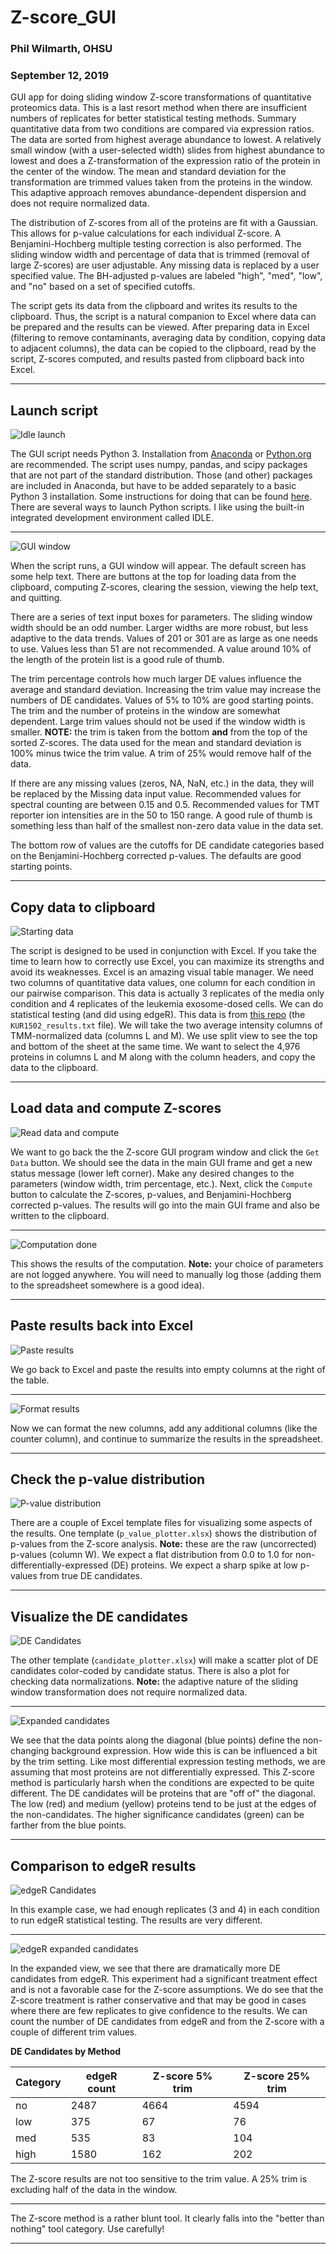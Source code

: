 # Z-score_GUI

### Phil Wilmarth, OHSU
### September 12, 2019

GUI app for doing sliding window Z-score transformations of quantitative proteomics data. This is a last resort method when there are insufficient numbers of replicates for better statistical testing methods. Summary quantitative data from two conditions are compared via expression ratios. The data are sorted from highest average abundance to lowest. A relatively small window (with a user-selected width) slides from highest abundance to lowest and does a Z-transformation of the expression ratio of the protein in the center of the window. The mean and standard deviation for the transformation are trimmed values taken from the proteins in the window. This adaptive approach removes abundance-dependent dispersion and does not require normalized data.

The distribution of Z-scores from all of the proteins are fit with a Gaussian. This allows for p-value calculations for each individual Z-score. A Benjamini-Hochberg multiple testing correction is also performed. The sliding window width and percentage of data that is trimmed (removal of large Z-scores) are user adjustable. Any missing data is replaced by a user specified value. The BH-adjusted p-values are labeled "high", "med", "low", and "no" based on a set of specified cutoffs.

The script gets its data from the clipboard and writes its results to the clipboard. Thus, the script is a natural companion to Excel where data can be prepared and the results can be viewed. After preparing data in Excel (filtering to remove contaminants, averaging data by condition, copying data to adjacent columns), the data can be copied to the clipboard, read by the script, Z-scores computed, and results pasted from clipboard back into Excel.  

---

## Launch script

![Idle launch](images/Idle_launch.png)

The GUI script needs Python 3. Installation from [Anaconda](https://www.anaconda.com/distribution/) or [Python.org](https://www.python.org/downloads/) are recommended. The script uses numpy, pandas, and scipy packages that are not part of the standard distribution. Those (and other) packages are included in Anaconda, but have to be added separately to a basic Python 3 installation. Some instructions for doing that can be found [here](https://scipy.org/install.html). There are several ways to launch Python scripts. I like using the built-in integrated development environment called IDLE.

----

![GUI window](images/GUI_startup.png)

When the script runs, a GUI window will appear. The default screen has some help text. There are buttons at the top for loading data from the clipboard, computing Z-scores, clearing the session, viewing the help text, and quitting.

There are a series of text input boxes for parameters. The sliding window width should be an odd number. Larger widths are more robust, but less adaptive to the data trends. Values of 201 or 301 are as large as one needs to use. Values less than 51 are not recommended. A value around 10% of the length of the protein list is a good rule of thumb.

The trim percentage controls how much larger DE values influence the average and standard deviation. Increasing the trim value may increase the numbers of DE candidates. Values of 5% to 10% are good starting points. The trim and the number of proteins in the window are somewhat dependent. Large trim values should not be used if the window width is smaller. **NOTE:** the trim is taken from the bottom **and** from the top of the sorted Z-scores. The data used for the mean and standard deviation is 100% minus twice the trim value. A trim of 25% would remove half of the data.

If there are any missing values (zeros, NA, NaN, etc.) in the data, they will be replaced by the Missing data input value. Recommended values for spectral counting are between 0.15 and 0.5. Recommended values for TMT reporter ion intensities are in the 50 to 150 range. A good rule of thumb is something less than half of the smallest non-zero data value in the data set.

The bottom row of values are the cutoffs for DE candidate categories based on the Benjamini-Hochberg corrected p-values. The defaults are good starting points.  

---

## Copy data to clipboard

![Starting data](images/starting_data.png)

The script is designed to be used in conjunction with Excel. If you take the time to learn how to correctly use Excel, you can maximize its strengths and avoid its weaknesses. Excel is an amazing visual table manager. We need two columns of quantitative data values, one column for each condition in our pairwise comparison. This data is actually 3 replicates of the media only condition and 4 replicates of the leukemia exosome-dosed cells. We can do statistical testing (and did using edgeR). This data is from [this repo](https://github.com/pwilmart/MaxQuant_and_PAW/tree/master/PAW_results) (the `KUR1502_results.txt` file). We will take the two average intensity columns of TMM-normalized data (columns L and M). We use split view to see the top and bottom of the sheet at the same time. We want to select the 4,976 proteins in columns L and M along with the column headers, and copy the data to the clipboard.

---

## Load data and compute Z-scores

![Read data and compute](images/read_compute.png)

We want to go back the the Z-score GUI program window and click the `Get Data` button. We should see the data in the main GUI frame and get a new status message (lower left corner). Make any desired changes to the parameters (window width, trim percentage, etc.). Next, click the `Compute` button to calculate the Z-scores, p-values, and Benjamini-Hochberg corrected p-values. The results will go into the main GUI frame and also be written to the clipboard.

---

![Computation done](images/computation_done.png)

This shows the results of the computation. **Note:** your choice of parameters are not logged anywhere. You will need to manually log those (adding them to the spreadsheet somewhere is a good idea).

---

## Paste results back into Excel

![Paste results](images/paste_results.png)

We go back to Excel and paste the results into empty columns at the right of the table.

---

![Format results](images/format_results.png)

Now we can format the new columns, add any additional columns (like the counter column), and continue to summarize the results in the spreadsheet.

---

## Check the p-value distribution

![P-value distribution](images/p-values.png)

There are a couple of Excel template files for visualizing some aspects of the results. One template (`p_value_plotter.xlsx`) shows the distribution of p-values from the Z-score analysis. **Note:** these are the raw (uncorrected) p-values (column W). We expect a flat distribution from 0.0 to 1.0 for non-differentially-expressed (DE) proteins. We expect a sharp spike at low p-values from true DE candidates.

---

## Visualize the DE candidates

![DE Candidates](images/candidates.png)

The other template (`candidate_plotter.xlsx`) will make a scatter plot of DE candidates color-coded by candidate status. There is also a plot for checking data normalizations. **Note:** the adaptive nature of the sliding window transformation does not require normalized data.

---

![Expanded candidates](images/candidates_expanded.png)

We see that the data points along the diagonal (blue points) define the non-changing background expression. How wide this is can be influenced a bit by the trim setting. Like most differential expression testing methods, we are assuming that most proteins are not differentially expressed. This Z-score method is particularly harsh when the conditions are expected to be quite different. The DE candidates will be proteins that are "off of" the diagonal. The low (red) and medium (yellow) proteins tend to be just at the edges of the non-candidates. The higher significance candidates (green) can be farther from the blue points.

---

## Comparison to edgeR results

![edgeR Candidates](images/edgeR_candidates.png)

In this example case, we had enough replicates (3 and 4) in each condition to run edgeR statistical testing. The results are very different.

---

![edgeR expanded candidates](images/edgeR_expanded.png)

In the expanded view, we see that there are dramatically more DE candidates from edgeR. This experiment had a significant treatment effect and is not a favorable case for the Z-score assumptions. We do see that the Z-score treatment is rather conservative and that may be good in cases where there are few replicates to give confidence to the results. We can count the number of DE candidates from edgeR and from the Z-score with a couple of different trim values.

**DE Candidates by Method**

|Category|edgeR  count|Z-score 5% trim|Z-score 25% trim|
|--------|-----|---------------|----------------|
|no|2487|4664|4594|
|low|375|67|76|
|med|535|83|104|
|high|1580|162|202|

The Z-score results are not too sensitive to the trim value. A 25% trim is excluding half of the data in the window.

---

The Z-score method is a rather blunt tool. It clearly falls into the "better than nothing" tool category. Use carefully!

---
